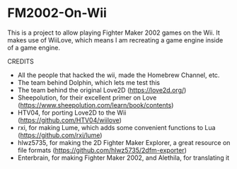 # FM2002-On-Wii
This is a project to allow playing Fighter Maker 2002 games on the Wii. It makes use of WiiLove, which means I am recreating a game engine inside of a game engine.

CREDITS
- All the people that hacked the wii, made the Homebrew Channel, etc.
- The team behind Dolphin, which lets me test this
- The team behind the original Love2D (https://love2d.org/)
- Sheepolution, for their excellent primer on Love (https://www.sheepolution.com/learn/book/contents)
- HTV04, for porting Love2D to the Wii (https://github.com/HTV04/wiilove)
- rxi, for making Lume, which adds some convenient functions to Lua (https://github.com/rxi/lume)
- hlwz5735, for making the 2D Fighter Maker Explorer, a great resource on file formats (https://github.com/hlwz5735/2dfm-exporter)
- Enterbrain, for making Fighter Maker 2002, and Alethila, for translating it

